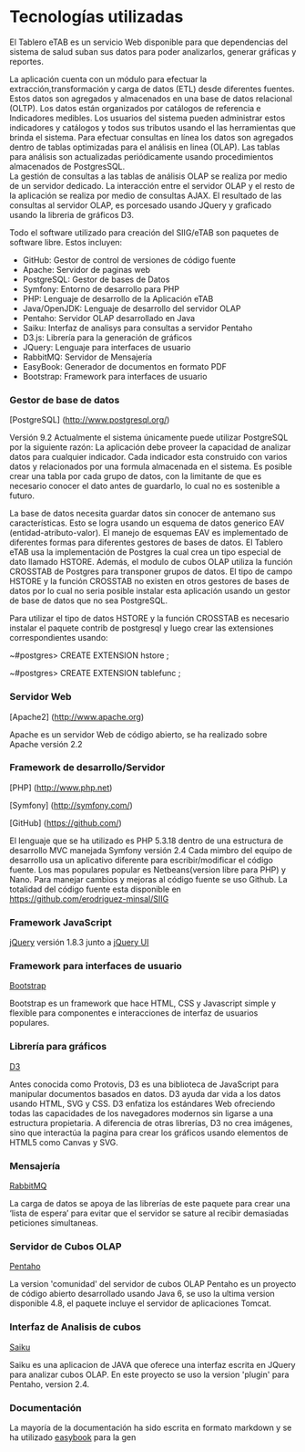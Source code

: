 #  Tecnologías utilizadas

El Tablero eTAB es un servicio Web disponible para que dependencias del sistema de salud suban sus datos para poder analizarlos, generar gráficas y reportes. 

La aplicación cuenta con un módulo para efectuar la extracción,transformación y carga de datos (ETL) desde diferentes fuentes. Estos datos son agregados y almacenados en una base de datos relacional (OLTP). Los datos están organizados por catálogos de referencia e Indicadores medibles. Los usuarios del sistema pueden administrar estos indicadores y catálogos y todos sus tributos usando el las herramientas que brinda el sistema.
Para efectuar consultas en línea los datos son agregados dentro de tablas optimizadas para el análisis en linea (OLAP). 
Las tablas para análisis son actualizadas periódicamente usando procedimientos almacenados de PostgresSQL.  
La gestión de consultas a las tablas de análisis OLAP se realiza por medio de un servidor dedicado. 
La interacción entre el servidor OLAP y el resto de la aplicación se realiza por medio de consultas AJAX. 
El resultado de las consultas al servidor OLAP, es porcesado usando JQuery y graficado usando la libreria de gráficos D3.  

Todo el software utilizado para creación del SIIG/eTAB son paquetes de software libre.
Estos incluyen:

* GitHub: Gestor de control de versiones de código fuente
* Apache: Servidor de paginas web
* PostgreSQL: Gestor de bases de Datos
* Symfony: Entorno de desarrollo para PHP
* PHP: Lenguaje de desarrollo de la Aplicación eTAB
* Java/OpenJDK: Lenguaje de desarrollo del servidor OLAP
* Pentaho: Servidor OLAP desarrollado en Java
* Saiku: Interfaz  de analisys para consultas a servidor Pentaho
* D3.js: Librería para la generación de gráficos
* JQuery: Lenguaje para interfaces de usuario
* RabbitMQ: Servidor de Mensajería
* EasyBook: Generador de documentos en formato PDF
* Bootstrap: Framework para interfaces de usuario

### Gestor de base de datos
[PostgreSQL] (http://www.postgresql.org/)

Versión 9.2
Actualmente el sistema únicamente puede utilizar PostgreSQL por la siguiente razón: 
La aplicación debe proveer la capacidad de analizar datos para cualquier indicador. Cada indicador esta construido con varios datos y relacionados por una formula almacenada en el sistema.  Es posible crear una tabla por cada grupo de datos, con la limitante de que es necesario conocer el dato antes de guardarlo, lo cual no es sostenible a futuro. 

La base de datos necesita guardar datos sin conocer de antemano sus características.  Esto se logra usando un esquema de datos generico EAV (entidad-atributo-valor). El manejo de esquemas EAV es implementado de diferentes formas para diferentes gestores de bases de datos. El Tablero eTAB usa la implementación de Postgres la cual crea un tipo especial de dato llamado HSTORE. Además, el modulo de cubos OLAP utiliza la función CROSSTAB de Postgres para transponer grupos de datos.   El tipo de campo HSTORE y la función CROSSTAB no existen en otros gestores de bases de datos por lo cual no seria posible instalar esta aplicación usando un gestor de base de datos que no sea PostgreSQL. 

Para utilizar el tipo de datos HSTORE y la función CROSSTAB es necesario instalar el paquete contrib de postgresql y luego crear las extensiones correspondientes usando:

~#postgres> CREATE EXTENSION hstore ;

~#postgres> CREATE EXTENSION tablefunc ;

### Servidor Web
[Apache2] (http://www.apache.org)

Apache es un servidor Web de código abierto, se ha realizado sobre Apache versión 2.2

### Framework de desarrollo/Servidor
[PHP] (http://www.php.net)

[Symfony] (http://symfony.com/)

[GitHub] (https://github.com/)

El lenguaje que se ha utilizado es PHP 5.3.18 dentro de una estructura de desarrollo MVC manejada  Symfony versión 2.4
Cada mimbro del equipo de desarrollo usa un aplicativo diferente para escribir/modificar el código fuente. Los mas populares popular es Netbeans(version libre para PHP) y Nano. 
Para manejar cambios y mejoras al código fuente se uso Github. La totalidad  del código fuente esta disponible en https://github.com/erodriguez-minsal/SIIG
### Framework JavaScript
[jQuery](http://jquery.com/) versión 1.8.3 junto a [jQuery UI](http://jqueryui.com/)

### Framework para interfaces de usuario
[Bootstrap](http://twitter.github.com/bootstrap/)

Bootstrap es un framework que hace HTML, CSS y Javascript simple y flexible para componentes e interacciones de interfaz de usuarios populares.

### Librería para gráficos
[D3](http://d3js.org/) 

Antes conocida como Protovis, D3 es una biblioteca de JavaScript para manipular documentos basados en datos. D3 ayuda dar vida a los datos usando HTML, SVG y CSS. D3 enfatiza los estándares Web ofreciendo todas las capacidades de los navegadores modernos sin ligarse a una estructura propietaria.
A diferencia  de otras librerías, D3 no crea imágenes, sino que interactúa la pagina para crear los gráficos usando elementos de HTML5 como Canvas y SVG.

### Mensajería
[RabbitMQ](http://www.rabbitmq.com/)

La carga de datos se apoya de las librerías de este paquete para crear una ‘lista de espera’ para evitar que  el servidor se sature al recibir demasiadas peticiones simultaneas.  

### Servidor de Cubos OLAP
[Pentaho](http://community.pentaho.com/)

La version 'comunidad' del servidor de cubos OLAP Pentaho es un proyecto de código abierto desarrollado usando Java 6, se uso la ultima version disponible 4.8, el paquete incluye el servidor de aplicaciones Tomcat.

### Interfaz de Analisis de cubos
[Saiku](http://community.pentaho.com/)

Saiku es una aplicacion de JAVA que oferece una interfaz escrita en JQuery para analizar cubos OLAP. En este proyecto se uso la version 'plugin' para Pentaho, version 2.4.


### Documentación
La mayoría de la documentación ha sido escrita en formato markdown y se ha utilizado [easybook](http://easybook-project.org/) para la gen
